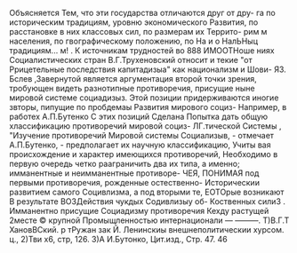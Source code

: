 Объясняется Тем, что эти государства отличаются друг от дру-
га по историческим традициям, уровню экономического Развития,
по расстановке в них классовых сил, по размерам их Террито-
рим м населения, по гвографическому положению, по На и о НалЬНыц
традициям... м! . К источникам трудностей во 888 ИМООТНоше ниях
Социалистических стран В.Г.Трухеновский относит и текие "от
Ррицетельные последствия капитадизыа" как национализм и Шови-
ЯЗ.
Бслев ‚Завернутой является аргументация второй точки
зрения, тробующен видеть разнотипные противоречия, присущие
ныне мировой системе социадизыз. Этой позиции придерживаются
иногие звторы, пипущие по пробдемаы Развития мирового социз-
Например, в работех А.П.Бутенко С этих позиций Сделана
Попытка дать общую хлассификацию противоречий мировой социз-
ЛГ.тической Системы , "Изучение противоречий Мировой системы
Социализыв, - отмечает А.П.Бутенко, - предполагает их научную
классификацию, Учиты вая происхождение и характер имеющихся
противоречий, Необходимо в первую очередь четко рааграничить
два их типа, а именно; имманентные и неимманентные противоре-
ЧЕЯ, ПОНИМАЯ под первыми противоречия, рожденные остественно-
Историческии развитием самого Социвлизма, а под вторыми те,
ЕОТОрые возникают В результате ВОЗДействия чукдых Содивлизыу об-
Коственных силиЗ . Имманентно присущие Социадизму противоречия
Кехду растущей 2месте © крупной Промыщленностью интернационали
—
———.
Т)В.Г.Т ХановВСкий.
р тРужан зак Й. Ленинскиы внешнеполитическии хурсом. ц.,
2)Тви х6, стр, 126.
3)А И.Бутонко, Цит.изд., Стр. 47.
46
